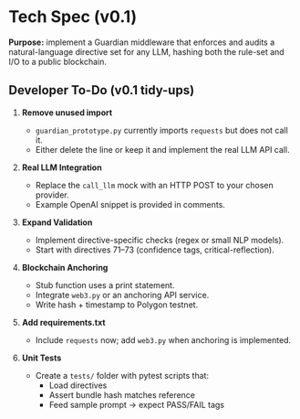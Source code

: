 # Tech Spec (v0.1)

**Purpose:** implement a Guardian middleware that enforces and audits a natural-language directive set for any LLM, hashing both the rule-set and I/O to a public blockchain.

## Developer To-Do (v0.1 tidy-ups)

1. **Remove unused import**
   - `guardian_prototype.py` currently imports `requests` but does not call it.
   - Either delete the line or keep it and implement the real LLM API call.

2. **Real LLM Integration**
   - Replace the `call_llm` mock with an HTTP POST to your chosen provider.
   - Example OpenAI snippet is provided in comments.

3. **Expand Validation**
   - Implement directive-specific checks (regex or small NLP models).
   - Start with directives 71–73 (confidence tags, critical-reflection).

4. **Blockchain Anchoring**
   - Stub function uses a print statement.
   - Integrate `web3.py` or an anchoring API service.
   - Write hash + timestamp to Polygon testnet.

5. **Add requirements.txt**
   - Include `requests` now; add `web3.py` when anchoring is implemented.

6. **Unit Tests**
   - Create a `tests/` folder with pytest scripts that:
     * Load directives
     * Assert bundle hash matches reference
     * Feed sample prompt -> expect PASS/FAIL tags

